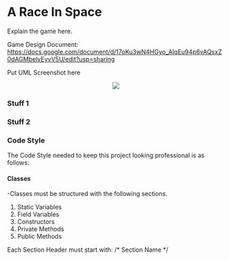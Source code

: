 A Race In Space
=========================
Explain the game here.

Game Design Document: https://docs.google.com/document/d/17oKu3wN4HGyo_AlqEu94p6vAQsxZ0dAGMbelvEyvV5U/edit?usp=sharing

Put UML Screenshot here
<p align="center" alt="A mockup, not a screenshot">
  <img src="http://i.imgur.com/EeOmFO3.png">
</p>

### Stuff 1


### Stuff 2

### Code Style
The Code Style needed to keep this project looking professional is as 
follows:

#### Classes
-Classes must be structured with the following sections.
1. Static Variables
2. Field Variables
3. Constructors
4. Private Methods
5. Public Methods

Each Section Header must start with:
/* Section Name */

